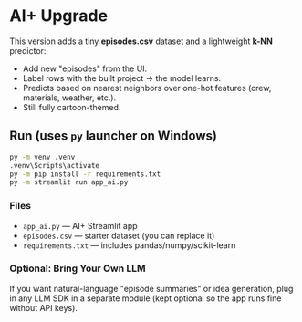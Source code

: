 
# AI+ Upgrade

This version adds a tiny **episodes.csv** dataset and a lightweight **k-NN** predictor:
- Add new "episodes" from the UI.
- Label rows with the built project → the model learns.
- Predicts based on nearest neighbors over one-hot features (crew, materials, weather, etc.).
- Still fully cartoon-themed.

## Run (uses `py` launcher on Windows)
```bat
py -m venv .venv
.venv\Scripts\activate
py -m pip install -r requirements.txt
py -m streamlit run app_ai.py
```

### Files
- `app_ai.py` — AI+ Streamlit app
- `episodes.csv` — starter dataset (you can replace it)
- `requirements.txt` — includes pandas/numpy/scikit-learn

### Optional: Bring Your Own LLM
If you want natural-language "episode summaries" or idea generation, plug in any LLM SDK in a separate module (kept optional so the app runs fine without API keys).
